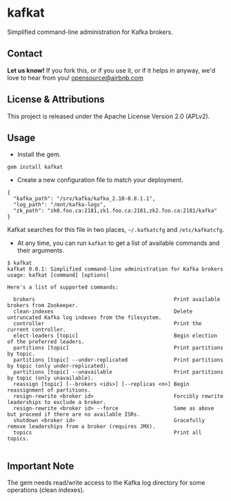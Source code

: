 kafkat
======

Simplified command-line administration for Kafka brokers.

## Contact 
**Let us know!** If you fork this, or if you use it, or if it helps in anyway, we'd love to hear from you! opensource@airbnb.com

## License & Attributions
This project is released under the Apache License Version 2.0 (APLv2).


## Usage

* Install the gem.

```
gem install kafkat
```

* Create a new configuration file to match your deployment.

```
{
  "kafka_path": "/srv/kafka/kafka_2.10-0.8.1.1",
  "log_path": "/mnt/kafka-logs",
  "zk_path": "zk0.foo.ca:2181,zk1.foo.ca:2181,zk2.foo.ca:2181/kafka"
}
```

Kafkat searches for this file in two places, `~/.kafkatcfg` and `/etc/kafkatcfg`.

* At any time, you can run `kafkat` to get a list of available commands and their arguments.

```
$ kafkat
kafkat 0.0.1: Simplified command-line administration for Kafka brokers
usage: kafkat [command] [options]

Here's a list of supported commands:

  brokers                                             Print available brokers from Zookeeper.
  clean-indexes                                       Delete untruncated Kafka log indexes from the filesystem.
  controller                                          Print the current controller.
  elect-leaders [topic]                               Begin election of the preferred leaders.
  partitions [topic]                                  Print partitions by topic.
  partitions [topic] --under-replicated               Print partitions by topic (only under-replicated).
  partitions [topic] --unavailable                    Print partitions by topic (only unavailable).
  reassign [topic] [--brokers <ids>] [--replicas <n>] Begin reassignment of partitions.
  resign-rewrite <broker id>                          Forcibly rewrite leaderships to exclude a broker.
  resign-rewrite <broker id> --force                  Same as above but proceed if there are no available ISRs.
  shutdown <broker id>                                Gracefully remove leaderships from a broker (requires JMX).
  topics                                              Print all topics.
  
```

## Important Note

The gem needs read/write access to the Kafka log directory for some operations (clean indexes).
